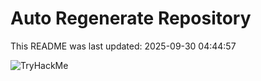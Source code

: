 # Auto Regenerate Repository

This README was last updated: 2025-09-30 04:44:57

 ![TryHackMe](https://tryhackme.com/badge/533634)
